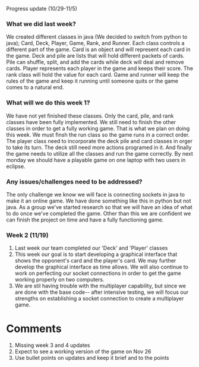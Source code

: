 Progress update (10/29-11/5)

### What we did last week?

We created different classes in java (We decided to switch from python to java); Card, Deck, Player, Game, Rank, and Runner. Each
class controls a different part of the game. Card is an object and will represent each card in the game.  Deck and pile are 
lists that will hold different packets of cards. Pile can shuffle, split, and add the cards while deck will deal and remove cards.
Player represents each player in the game and keeps their score. The rank class will hold the value for each card.  Game and runner
will keep the rules of the game and keep it running until someone quits or the game comes to a natural end.

### What will we do this week 1?

We have not yet finished these classes.  Only the card, pile, and rank classes have been fully implemented.  We still need to finish
the other classes in order to get a fully working game.  That is what we plan on doing this week. We must finsh the run class so
the game runs in a correct order. The player class need to incorporate the deck pile and card classes
in orger to take its turn. The deck still need more actions programed in it.  And finally the game needs to utilize all the classes and run the game correctly. By next monday we should have a playable game on one laptop with two users in eclipse.

### Any issues/challenges need to be addressed?

The only challenge we know we will face is connecting sockets in java to make it an online game. We have done something like this in 
python but not java. As a group we've started research so that we will have an idea of what to do once we've completed the game.
Other than this we are confident we can finish the project on time and have a fully functioning game.

### Week 2 (11/19)

1. Last week our team completed our 'Deck' and 'Player' classes
2. This week our goal is to start developing a graphical interface that shows the opponent's card and the player's card. We may further develop the graphical interface as time allows. We will also continue to work on perfecting our socket connections in order to get the game working properly on two computers.
3. We are stil having trouble with the multiplayer capability, but since we are done with the base code-- after intensive testing, we will focus our strengths on establishing a socket connection to create a multiplayer game.

# Comments
1. Missing week 3 and 4 updates
2. Expect to see a working version of the game on Nov 26
3. Use bullet points on updates and keep it brief and to the points
